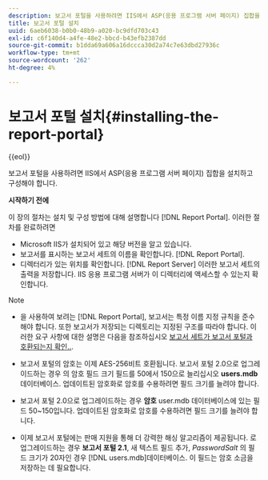 ```yaml
---
description: 보고서 포털을 사용하려면 IIS에서 ASP(응용 프로그램 서버 페이지) 집합을 설치하고 구성해야 합니다.
title: 보고서 포털 설치
uuid: 6aeb6038-b0b0-48b9-a020-bc9dfd703c43
exl-id: c6f140d4-a4fe-48e2-bbcd-b43efb2387dd
source-git-commit: b1dda69a606a16dccca30d2a74c7e63dbd27936c
workflow-type: tm+mt
source-wordcount: '262'
ht-degree: 4%

---
```


# 보고서 포털 설치{#installing-the-report-portal}

{{eol}}

보고서 포털을 사용하려면 IIS에서 ASP(응용 프로그램 서버 페이지) 집합을 설치하고 구성해야 합니다.

**시작하기 전에**

이 장의 절차는 설치 및 구성 방법에 대해 설명합니다 [!DNL Report Portal]. 이러한 절차를 완료하려면

* Microsoft IIS가 설치되어 있고 해당 버전을 알고 있습니다.
* 보고서를 표시하는 보고서 세트의 이름을 확인합니다. [!DNL Report Portal].
* 디렉터리가 있는 위치를 확인합니다. [!DNL Report Server] 이러한 보고서 세트의 출력을 저장합니다. IIS 응용 프로그램 서버가 이 디렉터리에 액세스할 수 있는지 확인합니다.

>[!NOTE]
>
>* 을 사용하여 보려는 [!DNL Report Portal], 보고서는 특정 이름 지정 규칙을 준수해야 합니다. 또한 보고서가 저장되는 디렉토리는 지정된 구조를 따라야 합니다. 이러한 요구 사항에 대한 설명은 다음을 참조하십시오 [보고서 세트가 보고서 포털과 호환되는지 확인..](../../../home/c-rpt-oview/c-install-rpt-port/c-rpt-port-user-inter.md#section-2b141e5d198a4bbea455699126c24706).
>
>* 보고서 포털의 암호는 이제 AES-256비트 호환됩니다. 보고서 포털 2.0으로 업그레이드하는 경우 의 암호 필드 크기 필드를 50에서 150으로 늘리십시오 **users.mdb** 데이터베이스. 업데이트된 암호화로 암호를 수용하려면 필드 크기를 늘려야 합니다.
>* 보고서 포털 2.0으로 업그레이드하는 경우 **암호** user.mdb 데이터베이스에 있는 필드 50~150입니다. 업데이트된 암호화로 암호를 수용하려면 필드 크기를 늘려야 합니다.
>* 이제 보고서 포털에는 판매 지원을 통해 더 강력한 해싱 알고리즘이 제공됩니다. 로 업그레이드하는 경우 **보고서 포털 2.1**, 새 텍스트 필드 추가, *PasswordSalt* 의 필드 크기가 20자인 경우 [!DNL users.mdb]데이터베이스. 이 필드는 암호 소금을 저장하는 데 필요합니다.
>

